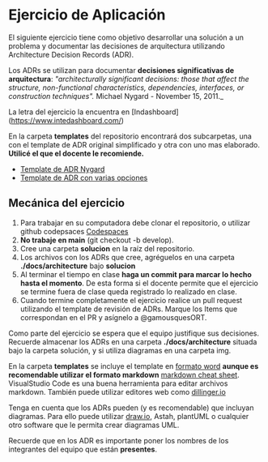 # Ejercicio de Aplicación

El siguiente ejercicio tiene como objetivo desarrollar una solución a un problema y documentar las decisiones de arquitectura utilizando Architecture Decision Records (ADR).

Los ADRs se utilizan para documentar **decisiones significativas de arquitectura**: _"architecturally significant decisions: those that affect the structure, non-functional characteristics, dependencies, interfaces, or construction techniques"._  Michael Nygard - November 15, 2011._

La letra del ejercicio la encuentra en [Indashboard] (<https://www.intedashboard.com/>)

En la carpeta __templates__ del repositorio encontrará dos subcarpetas, una con el template de ADR original simplificado y otra con uno mas elaborado. __Utilicé el que el docente le recomiende.__
  
- [Template de ADR Nygard](./templates/templateSimple/Template_ADR_Nygard_Simplificado.md)
- [Template de ADR con varias opciones](./templates/templateCompleto/Template_ADR_madr_Adaptado.md)


## Mecánica del ejercicio  
1. Para trabajar en su computadora debe clonar el repositorio, o  utilizar github codepsaces [Codespaces](instructions/img/Codespaces.png)
2. **No trabaje en main** (git checkout -b develop).
3. Cree una carpeta __solucion__ en la raíz del repositorio.
4. Los archivos con los ADRs que cree, agréguelos en una carpeta __./docs/architecture__ bajo **solucion**  
5. Al terminar el tiempo en clase __haga un commit para marcar lo hecho hasta el momento__. De esta forma si el docente permite que el ejercicio se termine fuera de clase queda registrado lo realizado en clase. 
6. Cuando termine completamente el ejercicio realice un pull request utilizando el template de revisión de ADRs. Marque los Items que correspondan en el PR y asígnelo a @gamousquesORT.

Como parte del ejercicio se espera que el equipo justifique sus decisiones. Recuerde almacenar los ADRs en una carpeta __./docs/architecture__ situada bajo la carpeta solución, y si utiliza diagramas en una carpeta img.

En la carpeta __templates__ se incluye el template en [formato word](./templates/templateCompleto/Template_ADR_madr_Adaptado.docx) **aunque es recomendable utilizar el formato markdown** [markdown cheat sheet](https://www.markdownguide.org/cheat-sheet/). VisualStudio Code es una buena herramienta para editar archivos markdown. También puede utilizar editores web como [dillinger.io](https://dillinger.io/)  

Tenga en cuenta que los ADRs pueden (y es recomendable) que incluyan diagramas. Para ello puede utilizar [draw.io](https://app.diagrams.net/), Astah, plantUML o cualquier otro software que le permita crear diagramas UML.

Recuerde que en los ADR es importante poner los nombres de los integrantes del equipo que están **presentes**.
